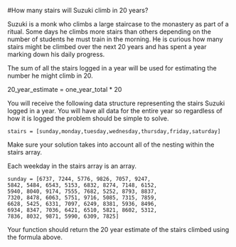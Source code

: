 #How many stairs will Suzuki climb in 20 years?

Suzuki is a monk who climbs a large staircase
to the monastery as part of a ritual. Some 
days he climbs more stairs than others depending 
on the number of students he must train in the
morning. He is curious how many stairs might be
climbed over the next 20 years and has spent a 
year marking down his daily progress.

The sum of all the stairs logged in a year will
be used for estimating the number he might climb
in 20.

20_year_estimate = one_year_total * 20

You will receive the following data structure 
representing the stairs Suzuki logged in a year. 
You will have all data for the entire year so
regardless of how it is logged the problem should
be simple to solve.

    stairs = [sunday,monday,tuesday,wednesday,thursday,friday,saturday]

Make sure your solution takes into account 
all of the nesting within the stairs array.

Each weekday in the stairs array is an array.

    sunday = [6737, 7244, 5776, 9826, 7057, 9247,
    5842, 5484, 6543, 5153, 6832, 8274, 7148, 6152, 
    5940, 8040, 9174, 7555, 7682, 5252, 8793, 8837, 
    7320, 8478, 6063, 5751, 9716, 5085, 7315, 7859,
    6628, 5425, 6331, 7097, 6249, 8381, 5936, 8496,
    6934, 8347, 7036, 6421, 6510, 5821, 8602, 5312, 
    7836, 8032, 9871, 5990, 6309, 7825]

Your function should return the 20 year 
estimate of the stairs climbed using the 
formula above. 
